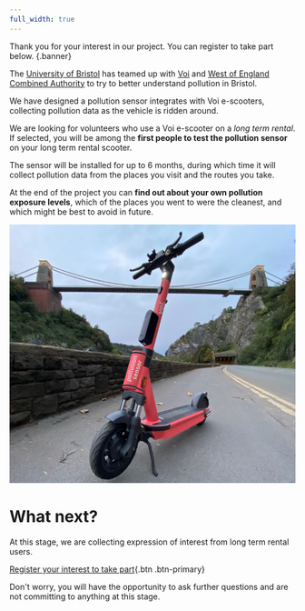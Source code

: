 ```yaml
---
full_width: true
---
```


Thank you for your interest in our project. You can register to take part below.
{.banner}

<div class="row" markdown>
<div class="col-lg-6" markdown>

The [University of Bristol](https://www.bristol.ac.uk/golding/) has teamed up with [Voi](https://www.voi.com/) and [West of England Combined Authority](https://www.westofengland-ca.gov.uk/) to try to better understand pollution in Bristol.

We have designed a pollution sensor integrates with Voi e-scooters, collecting pollution data as the vehicle is ridden around.

We are looking for volunteers who use a Voi e-scooter on a _long term rental_. If selected, you will be among the __first people to test the pollution sensor__ on your long term rental scooter.

The sensor will be installed for up to 6 months, during which time it will collect pollution data from the places you visit and the routes you take.

At the end of the project you can __find out about your own pollution exposure levels__, which of the places you went to were the cleanest, and which might be best to avoid in future.

</div>
<div class="col-lg-6" markdown>

![A mock-up of a scooter with pollution sensor attached](images/voi_pollution_mockup.png)

</div>
</div>

# What next?

At this stage, we are collecting expression of interest from long term rental users.

[Register your interest to take part](#){.btn .btn-primary}

Don't worry, you will have the opportunity to ask further questions and are not committing to anything at this stage.
